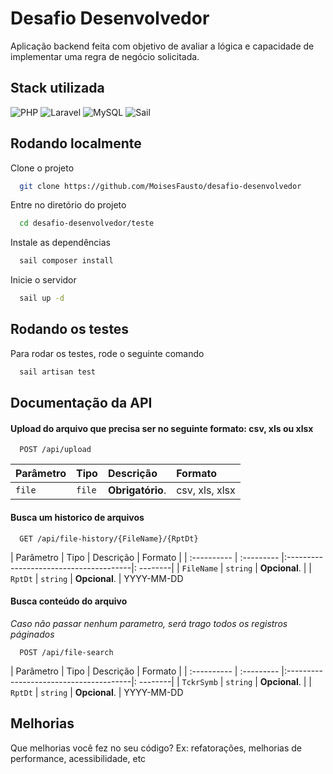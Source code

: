
# Desafio Desenvolvedor

Aplicação backend feita com objetivo de avaliar a lógica e capacidade de implementar uma regra de negócio solicitada.

## Stack utilizada
![PHP](https://img.shields.io/badge/php-%23777BB4.svg?style=plastic&logo=php&logoColor=white)
![Laravel](https://img.shields.io/badge/laravel-%23FF2D20.svg?style=plastic&logo=laravel&logoColor=white)
![MySQL](https://img.shields.io/badge/mysql-4479A1.svg?style=plastic&logo=mysql&logoColor=white)
![Sail](https://img.shields.io/badge/sail-%230db7ed.svg?style=plastic&logo=docker&logoColor=white)

## Rodando localmente

Clone o projeto

```bash
  git clone https://github.com/MoisesFausto/desafio-desenvolvedor
```

Entre no diretório do projeto

```bash
  cd desafio-desenvolvedor/teste
```

Instale as dependências

```bash
  sail composer install
```

Inicie o servidor

```bash
  sail up -d
```


## Rodando os testes

Para rodar os testes, rode o seguinte comando

```bash
  sail artisan test
```

## Documentação da API

#### Upload do arquivo que precisa ser no seguinte formato: csv, xls ou xlsx

```http
  POST /api/upload
```

| Parâmetro   | Tipo       | Descrição                          | Formato |
| :---------- | :--------- | :--------------------------------- |:--------|
| `file` | `file` | **Obrigatório**. | csv, xls, xlsx

#### Busca um historico de arquivos

```http
  GET /api/file-history/{FileName}/{RptDt}
```

| Parâmetro   | Tipo       | Descrição                              | Formato |
| :---------- | :--------- |:---------------------------------------|: --------|
| `FileName`      | `string` | **Opcional**.                          |
| `RptDt`      | `string` | **Opcional**.                          | YYYY-MM-DD

#### Busca conteúdo do arquivo
_Caso não passar nenhum parametro, será trago todos os registros páginados_

```http
  POST /api/file-search
```
| Parâmetro   | Tipo       | Descrição                              | Formato |
| :---------- | :--------- |:---------------------------------------|: --------|
| `TckrSymb`      | `string` | **Opcional**.                          |
| `RptDt`      | `string` | **Opcional**.                          | YYYY-MM-DD

## Melhorias

Que melhorias você fez no seu código? Ex: refatorações, melhorias de performance, acessibilidade, etc

